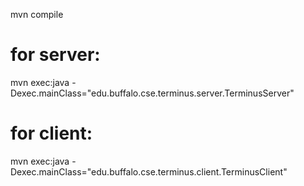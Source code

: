 mvn compile

# for server:
mvn exec:java -Dexec.mainClass="edu.buffalo.cse.terminus.server.TerminusServer"

# for client:
mvn exec:java -Dexec.mainClass="edu.buffalo.cse.terminus.client.TerminusClient"
